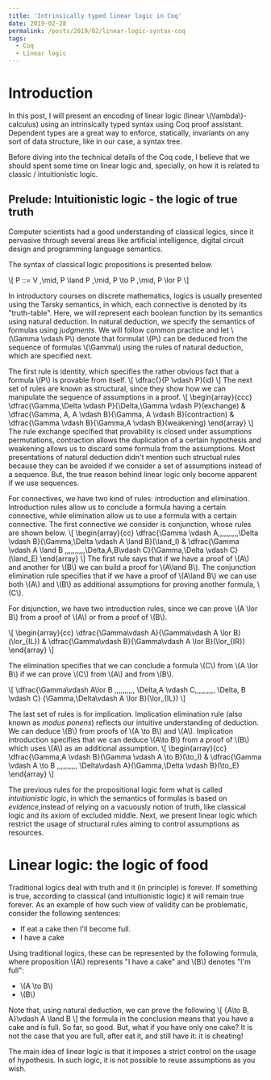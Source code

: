 ```yaml
---
title: 'Intrinsically typed linear logic in Coq'
date: 2019-02-28
permalink: /posts/2019/02/linear-logic-syntax-coq
tags:
  - Coq
  - Linear logic
---
```


Introduction
=============

In this post, I will present an encoding of linear logic (linear \\(\lambda\\)-calculus)
using an intrinsically typed syntax using Coq proof assistant. Dependent
types are a great way to enforce, statically, invariants on any sort of
data structure, like in our case, a syntax tree.

Before diving into the technical details of the Coq code, I believe that
we should spent some time on linear logic and, specially, on how it is related
to classic / intuitionistic logic.


Prelude: Intuitionistic logic - the logic of true truth
-----------------------------------------------------

Computer scientists had a good understanding of classical logics, since it
pervasive through several areas like artificial intelligence, digital circuit
design and programming language semantics.

The syntax of classical logic propositions is presented below.

\\[ P ::= V \,\mid\, P \land P \,\mid\, P \to P \,\mid\, P \lor P \\]

In introductory courses on discrete mathematics, logics is usually presented
using the Tarsky semantics, in which, each connective is denoted by its
"truth-table". Here, we will represent each boolean function by its
semantics using natural deduction. In natural deduction, we specify the
semantics of formulas using _judgments_. We will follow common practice and
let \\(\Gamma \vdash P\\) denote that formulat \\(P\\) can be deduced from
the sequence of formulas \\(\Gamma\\) using the rules of natural deduction,
which are specified next.

The first rule is identity, which specifies the rather obvious fact that
a formula \\(P\\) is provable from itself.
\\[
   \dfrac{}{P \vdash P}(id)
\\]
The next set of rules are known as structural, since they show how we can
manipulate the sequence of assumptions in a proof.
\\[
\begin{array}{ccc}
\dfrac{\Gamma,\Delta \vdash P}{\Delta,\Gamma \vdash P}(exchange) &
\dfrac{\Gamma, A, A \vdash B}{\Gamma, A \vdash B}(contraction) &
\dfrac{\Gamma \vdash B}{\Gamma,A \vdash B}(weakening)
\end{array}
\\]
The rule exchange specified that provability is closed under assumptions
permutations, contraction allows the duplication of a certain hypothesis and
weakening allows us to discard some formula from the assumptions. Most
presentations of natural deduction didn't mention such structual rules because
they can be avoided if we consider a set of assumptions instead of a sequence.
But, the true reason behind linear logic only become apparent if we use
sequences.

For connectives, we have two kind of rules: introduction and elimination.
Introduction rules allow us to conclude a formula having a certain connective,
while elimination allow us to use a formula with a certain connective. The
first connective we consider is conjunction, whose rules are shown below.
\\[
\begin{array}{cc}
\dfrac{\Gamma \vdash A\,\,\,\,\,\,\,\,\,\,\Delta \vdash B}{\Gamma,\Delta \vdash A \land B}(\land_I) &
\dfrac{\Gamma \vdash A \land B \,\,\,\,\,\,\,\,\,\,\Delta,A,B\vdash C}{\Gamma,\Delta \vdash C}(\land_E)
\end{array}
\\]
The first rule says that if we have a proof of \\(A\\) and another for \\(B\\)
we can build a proof for \\(A\land B\\). The conjunction elimination rule
specifies that if we have a proof of \\(A\land B\\) we can use both \\(A\\)
and \\(B\\) as additional assumptions for proving another formula, \\(C\\).

For disjunction, we have two introduction rules, since we can prove \\(A \lor B\\)
from a proof of \\(A\\)  or from a proof of \\(B\\).

\\[
\begin{array}{cc}
\dfrac{\Gamma\vdash A}{\Gamma\vdash A \lor B}(\lor_{IL}) &
\dfrac{\Gamma\vdash B}{\Gamma\vdash A \lor B}(\lor_{IR})
\end{array}
\\]

The elimination specifies that we can conclude a formula \\(C\\) from
\\(A \lor B\\) if we can prove \\(C\\) from \\(A\\) and from \\(B\\).

\\[
\dfrac{\Gamma\vdash A\lor B \,\,\,\,\,\,\,\,\,\, \Delta,A \vdash C\,\,\,\,\,\,\,\,\,\, \Delta, B \vdash C}
{\Gamma,\Delta\vdash A \lor B}(\lor_{IL})
\\]

The last set of rules is for implication. Implication elimination rule (also
   known as _modus ponens_) reflects our intuitive understanding of deduction.
We can deduce \\(B\\) from proofs of \\(A \to B\\) and \\(A\\). Implication
introduction specifies that we can deduce \\(A\to B\\) from a proof of \\(B\\)
which uses \\(A\\) as an additional assumption.
\\[
\begin{array}{cc}
\dfrac{\Gamma,A \vdash B}{\Gamma \vdash A \to B}(\to_I) &
\dfrac{\Gamma \vdash A \to B \,\,\,\,\,\,\,\,\,\, \Delta\vdash A}{\Gamma,\Delta \vdash B}(\to_E)
\end{array}
\\]

The previous rules for the propositional logic form what is called
_intuitionistic logic_, in which the semantics of formulas is based
on _evidence_,instead of relying on a vacuously notion of truth, like
classical logic and its axiom of excluded middle.
Next, we present linear logic which restrict the usage of structural rules aiming
to control assumptions as resources.

Linear logic: the logic of food
===============================

Traditional logics deal with truth and it (in principle) is forever. If
something is true, according to classical (and intuitionistic logic) it will
remain true forever. As an example of how such view of validity can be problematic,
consider the following sentences:

- If eat a cake then I'll become full.
- I have a cake

Using traditional logics, these can be represented by the following formula,
where proposition \\(A\\) represents "I have a cake" and \\(B\\) denotes
"I'm full":

- \\(A \to B\\)
- \\(B\\)

Note that, using natural deduction, we can prove the following
\\[
\{A\to B, A\}\vdash A \land B
\\]
the formula in the conclusion means that you have a cake and is full. So far,
so good. But, what if you have only one cake? It is not the case that you
are full, after eat it, and still have it: it is cheating!

The main idea of linear logic is that it imposes a strict control on the usage
of hypothesis. In such logic, it is not possible to reuse assumptions as you
wish.
